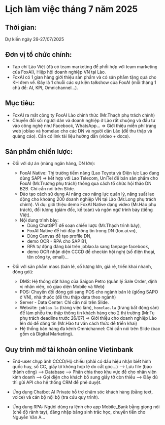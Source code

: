 # Lịch làm việc tháng 7 năm 2025

## Thời gian: 
Dự kiến ngày 26-27/07/2025

## Đơn vị tổ chức chính: 
- Tạp chí Lào Việt (đã có team marketing để phối hợp với team marketing của FoxAI), Hiệp hội doanh nghiệp VN tại Lào.
- FoxAI có 1 gian hàng giới thiệu sản phẩm và có sản phẩm tặng quà cho KH đem về. Đây là 1 chuỗi các sự kiện talkshow của FoxAI (mỗi tháng 1 chủ đề: AI, KPI, Omnichannel...).

## Mục tiêu: 
- FoxAI ra mắt công ty FoxAI Lào chính thức (Mr.Thạch phụ trách chính)
- Chuyển đổi số: người dân và doanh nghiệp ở Lào rất chuộng và đầu tư vào công nghệ như Facebook, WhatsApp... => Giới thiệu miễn phí trang web joblao và homelao cho các DN và người dân Lào (để thu thập và quảng cáo). Cần có link tài liệu hướng dẫn (video + docs).

## Sản phẩm chiến lược:
- Đối với dự án (mảng ngân hàng, DN lớn):
  - FoxAI Native: Thị trường tiềm năng (Lao Toyota và Điện lực Lao đang dùng SAP) => kết hợp với Lao Telecom, UniTel để bán sản phẩm cho FoxAI (Mr.Trường phụ trách) thông qua cách tổ chức hội thảo DN B2B. Chỉ cần nói trên Slide.
  - Đào tạo cách sử dụng AI nâng cao năng lực quản lý, năng suất lao động cho khoảng 200 doanh nghiệp VN tại Lào (Mr.Long phụ trách chính). Ví dụ: giới thiệu demo FoxAI Native dạng video (Mr.Hào phụ trách), đối tượng (giám đốc, kế toán) và ngôn ngữ trình bày (tiếng Việt).
  - Nội dung trình bày:
    - Dùng ChatGPT để soạn chiến lược (Mr.Thạch trình bày),
    - FoxAI Native để hỏi đáp thông tin trong DN (fox.ai.vn),
    - Dùng Canvas để tạo profile DN,
    - demo OCR - RPA cho SAP B1,
    - RPA tự động đăng bài trên joblao.la sang fanpage facebook,
    - demo OCR nhận diện CCCD để checkin hội nghị (số điện thoại, tên công ty, email)...

- Đối với sản phẩm mass (bán lẻ, số lượng lớn, giá rẻ, triển khai nhanh, đóng gói):
  - DMS: Hệ thống đặt hàng của Saigon Petro (quản lý Sale Order, định vị nhân viên, có giao diện Mobile và Web)
  - POS: Chuyển đổi đóng gói sang POS cho ngành bán lẻ (giống SAPO ở VN), nhà thuốc (để thu thập data theo ngành)
  - Server - Data Center: Chỉ cần nói trên Slide.
  - Website: `joblao.la` (trang việc làm), `homelao.la` (trang bất động sản) để làm phễu thu thập thông tin khách hàng cho 2 thị trường (Mr.Tụ phụ trách deadline trước 26/07) => Giới thiệu cho doanh nghiệp Lào lên đó để đăng tin (Mr.Hào tư vấn cách thức để triển khai)
  - Hệ thống bán hàng đa kênh Omnichannel: Chỉ cần nói trên Slide (bao gồm cả Digital Marketing).

## Quy trình mở tài khoản online Vietinbank

- End-user chụp ảnh CCCD/Hộ chiếu (phải có dấu hiệu nhận biết hình quốc huy, số CC, giấy tờ không hợp lệ do cắt góc...) --> Lưu file (báo thành công) --> Database --> Phân chia theo khu vực để cho nhân viên kinh doanh --> Gọi điện cho khách bổ sung giấy tờ còn thiếu --> Đầy đủ thì gửi API cho hệ thống CRM để phê duyệt.

- Ứng dụng Chatbot AI Private hỗ trợ chăm sóc khách hàng (bằng text, voice) và cán bộ nội bộ (tra cứu quy trình).

- Ứng dụng RPA: Người dùng ra lệnh cho app Mobile_Bank bằng giọng nói (chế độ rảnh tay), đăng nhập bằng sinh trắc học, chuyển tiền cho Nguyễn Văn A...
